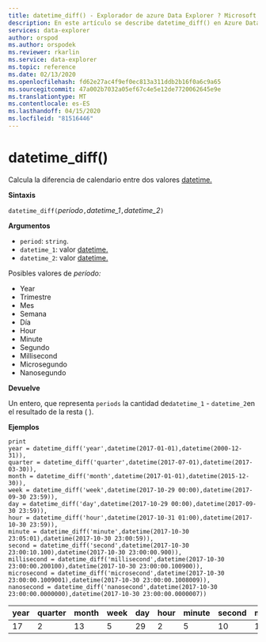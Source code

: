 ```yaml
---
title: datetime_diff() - Explorador de azure Data Explorer ? Microsoft Docs
description: En este artículo se describe datetime_diff() en Azure Data Explorer.
services: data-explorer
author: orspod
ms.author: orspodek
ms.reviewer: rkarlin
ms.service: data-explorer
ms.topic: reference
ms.date: 02/13/2020
ms.openlocfilehash: fd62e27ac4f9ef0ec813a311ddb2b16f0a6c9a65
ms.sourcegitcommit: 47a002b7032a05ef67c4e5e12de7720062645e9e
ms.translationtype: MT
ms.contentlocale: es-ES
ms.lasthandoff: 04/15/2020
ms.locfileid: "81516446"
---
```

# <a name="datetime_diff"></a>datetime_diff()

Calcula la diferencia de calendario entre dos valores [datetime.](./scalar-data-types/datetime.md)

**Sintaxis**

`datetime_diff(`*período*`,`*datetime_1*`,`*datetime_2*`)`

**Argumentos**

* `period`: `string`. 
* `datetime_1`: valor [datetime.](./scalar-data-types/datetime.md)
* `datetime_2`: valor [datetime.](./scalar-data-types/datetime.md)

Posibles valores de *período:* 
- Year
- Trimestre
- Mes
- Semana
- Día
- Hour
- Minute
- Segundo
- Millisecond
- Microsegundo
- Nanosegundo

**Devuelve**

Un entero, que representa `periods` la cantidad de`datetime_1` - `datetime_2`en el resultado de la resta ( ).

**Ejemplos**

```kusto
print
year = datetime_diff('year',datetime(2017-01-01),datetime(2000-12-31)),
quarter = datetime_diff('quarter',datetime(2017-07-01),datetime(2017-03-30)),
month = datetime_diff('month',datetime(2017-01-01),datetime(2015-12-30)),
week = datetime_diff('week',datetime(2017-10-29 00:00),datetime(2017-09-30 23:59)),
day = datetime_diff('day',datetime(2017-10-29 00:00),datetime(2017-09-30 23:59)),
hour = datetime_diff('hour',datetime(2017-10-31 01:00),datetime(2017-10-30 23:59)),
minute = datetime_diff('minute',datetime(2017-10-30 23:05:01),datetime(2017-10-30 23:00:59)),
second = datetime_diff('second',datetime(2017-10-30 23:00:10.100),datetime(2017-10-30 23:00:00.900)),
millisecond = datetime_diff('millisecond',datetime(2017-10-30 23:00:00.200100),datetime(2017-10-30 23:00:00.100900)),
microsecond = datetime_diff('microsecond',datetime(2017-10-30 23:00:00.1009001),datetime(2017-10-30 23:00:00.1008009)),
nanosecond = datetime_diff('nanosecond',datetime(2017-10-30 23:00:00.0000000),datetime(2017-10-30 23:00:00.0000007))
```

|year|quarter|month|week|day|hour|minute|second|milisegundo|microsegundo|nanosegundo|
|---|---|---|---|---|---|---|---|---|---|---|
|17|2|13|5|29|2|5|10|100|100|-700|



